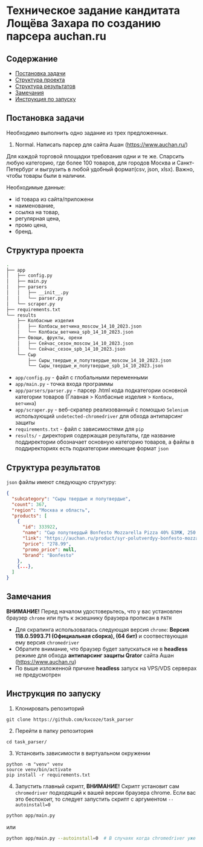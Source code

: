 # Техническое задание кандитата Лощёва Захара по созданию парсера auchan.ru

## Содержание
- [Постановка задачи](#постановка-задачи)
- [Структура проекта](#структура-проекта)
- [Структура результатов](#структура-результатов)
- [Замечания](#замечания)
- [Инструкция по запуску](#инструкция-по-запуску)

## Постановка задачи
Необходимо выполнить одно задание из трех предложенных.
1. Normal. Написать парсер для сайта Ашан (https://www.auchan.ru/)

Для каждой торговой площадки требования одни и те же. Спарсить любую категорию, где более 100 товаров, для городов Москва и Санкт-Петербург и выгрузить в любой удобный формат(csv, json, xlsx). Важно, чтобы товары были в наличии.

Необходимые данные: 

- id товара из сайта/приложени
- наименование, 
- ссылка на товар, 
- регулярная цена, 
- промо цена, 
- бренд.

## Структура проекта
```bash
.
├── app
│   ├── config.py
│   ├── main.py
│   ├── parsers
│   │   ├── __init__.py
│   │   └── parser.py
│   └── scraper.py
├── requirements.txt
└── results
    ├── Колбасные изделия
    │   ├── Колбасы_ветчина_moscow_14_10_2023.json
    │   └── Колбасы_ветчина_spb_14_10_2023.json
    ├── Овощи, фрукты, орехи
    │   ├── Сейчас_сезон_moscow_14_10_2023.json
    │   └── Сейчас_сезон_spb_14_10_2023.json
    └── Сыр
        ├── Сыры_твердые_и_полутвердые_moscow_14_10_2023.json
        └── Сыры_твердые_и_полутвердые_spb_14_10_2023.json
```
- `app/config.py` - файл с глобальными переменными
- `app/main.py` - точка входа программы
- `app/parsers/parser.py` - парсер .html кода подкатегории основной категории товаров (Главная > Колбасные изделия > `Колбасы, ветчина`)
- `app/scraper.py` - веб-скрапер реализованный с помощью `Selenium` использующий `undetected-chromedriver` для обхода антипарсинг защиты
- `requirements.txt` - файл с зависимостями для `pip`
- `results/` - директория содержащая результаты, где название поддиректории обозначает основную категорию товаров, а файлы в поддиректориях есть подкатегории имеющие формат `json`

## Структура результатов
`json` файлы имеют следующую структуру:
```json
{
  "subcategory": "Сыры твердые и полутвердые",
  "count": 367,
  "region": "Москва и область",
  "products": [
    {
      "id": 333922,
      "name": "Сыр полутвердый Bonfesto Mozzarella Pizza 40% БЗМЖ, 250 г",
      "link": "https://auchan.ru/product/syr-polutverdyy-bonfesto-mozzarella-pizza-40-250-g/",
      "price": "278.99",
      "promo_price": null,
      "brand": "Bonfesto"
    },
    {...},
  ]
}
```
## Замечания
**ВНИМАНИЕ!** Перед началом удостоверьтесь, что у вас установлен браузер `chrome` или путь к экзешнику браузера прописан в `PATH`
- Для скрапинга использовалась следующая версия `chrome`: **Версия 118.0.5993.71 (Официальная сборка), (64 бит)** и соотвествующая ему версия `chromedriver`
- Обратите внимание, что браузер будет запускаться не в **headless** режиме для обхода **антипарсинг защиты Qrator** сайта Ашан (https://www.auchan.ru)
- По выше изложенной причине **headless** запуск на VPS/VDS серверах не предусмотрен

## Инструкция по запуску
1. Клонировать репозиторий
```
git clone https://github.com/kxcoze/task_parser
```
2. Перейти в папку репозитория
```
cd task_parser/
```
3. Установить зависимости в виртуальном окружении
```
python -m "venv" venv
source venv/bin/activate
pip install -r requirements.txt
```
4. Запустить главный скрипт, **ВНИМАНИЕ!** Скрипт установит сам `chromedriver` подходящий к вашей версии браузера chrome. Если вас это беспокоит, то следует запустить скрипт с аргументом `--autoinstall=0` 
```sh
python app/main.py
```
или
```sh
python app/main.py --autoinstall=0  # В случаях когда chromedriver уже установлен
```

